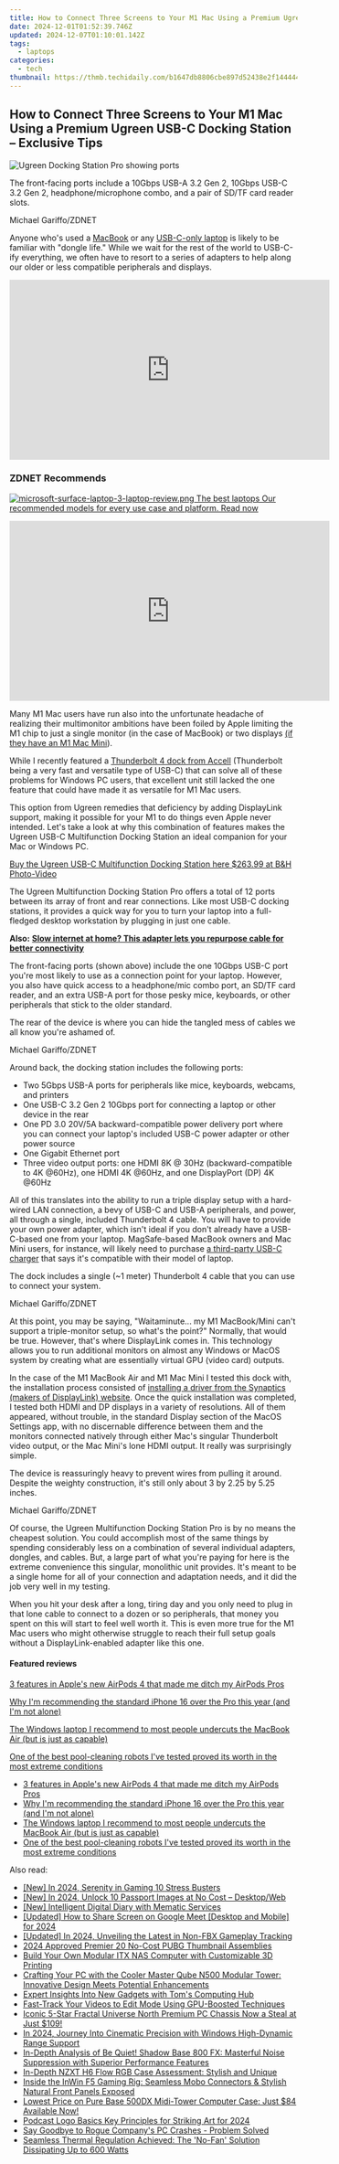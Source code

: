 ```yaml
---
title: How to Connect Three Screens to Your M1 Mac Using a Premium Ugreen USB-C Docking Station – Exclusive Tips
date: 2024-12-01T01:52:39.746Z
updated: 2024-12-07T01:10:01.142Z
tags:
  - laptops
categories:
  - tech
thumbnail: https://thmb.techidaily.com/b1647db8806cbe897d52438e2f14444426f8ed4b6e8803f065c62fd751a91e70.jpg
---
```


## How to Connect Three Screens to Your M1 Mac Using a Premium Ugreen USB-C Docking Station – Exclusive Tips

![Ugreen Docking Station Pro showing ports](https://www.zdnet.com/a/img/resize/b03a7f66db6e323b6c053e6077945ab906957de5/2022/09/26/9fe65702-08ec-4f1d-b4d8-d9151b895083/ugreen-tb4-dock-front-ports.jpg?auto=webp&width=1280)

The front-facing ports include a 10Gbps USB-A 3.2 Gen 2, 10Gbps USB-C 3.2 Gen 2, headphone/microphone combo, and a pair of SD/TF card reader slots.

Michael Gariffo/ZDNET

Anyone who's used a [MacBook](https://apple.sjv.io/c/159047/435031/7613?&sharedId=zdnet&u=https%3A%2F%2Fwww.apple.com%2Fmacbook-pro%2F&subId1=zd-%5F%5FCOM%5FCLICK%5FID%5F%5F-dtp) or any [USB-C-only laptop](https://shop-links.co/link/?exclusive=1&publisher_slug=itechdaily19598&url=https%3A%2F%2Fwww.anrdoezrs.net%2Flinks%2F9041660%2Ftype%2Fdlg%2Fsid%2Fzd-%255F%255FCOM%255FCLICK%255FID%255F%255F-dtp%2Fhttps%3A%2F%2Fwww.dell.com%2Fen-us%2Fshop%2Fdell-laptops%2Fxps-15-laptop%2Fspd%2Fxps-15-9520-laptop) is likely to be familiar with "dongle life." While we wait for the rest of the world to USB-C-ify everything, we often have to resort to a series of adapters to help along our older or less compatible peripherals and displays. 

<!-- affiliate ads begin -->
<iframe width="560" height="315" src="https://www.youtube.com/embed/9sk53d1bBhY?si=yaTeDogLb3D4dYu1" title="YouTube video player" frameborder="0" allow="accelerometer; autoplay; clipboard-write; encrypted-media; gyroscope; picture-in-picture; web-share" referrerpolicy="strict-origin-when-cross-origin" allowfullscreen></iframe>
<!-- affiliate ads end -->

### **ZDNET** Recommends

[![microsoft-surface-laptop-3-laptop-review.png](https://www.zdnet.com/a/img/resize/e0f6d314e4806309add28003f30e4e0ed93682c4/2021/02/04/27735ebc-dd78-4651-afc4-160fa0c6a355/microsoft-surface-laptop-3-laptop-review.png?auto=webp&fit=crop&frame=1&height=238.5&width=459) The best laptops Our recommended models for every use case and platform.  Read now](https://www.zdnet.com/article/best-laptop/)

<!-- affiliate ads begin -->
<iframe width="560" height="315" src="https://www.youtube.com/embed/nWu29cqFjZA?si=TNZyCbPq68PQ0JIb" title="YouTube video player" frameborder="0" allow="accelerometer; autoplay; clipboard-write; encrypted-media; gyroscope; picture-in-picture; web-share" referrerpolicy="strict-origin-when-cross-origin" allowfullscreen></iframe>
<!-- affiliate ads end -->

Many M1 Mac users have run also into the unfortunate headache of realizing their multimonitor ambitions have been foiled by Apple limiting the M1 chip to just a single monitor (in the case of MacBook) or two displays [(if they have an M1 Mac Mini](https://www.zdnet.com/home-and-office/how-to-add-second-thunderbolt-monitor-to-m1-mac-mini/)). 

While I recently featured a [Thunderbolt 4 dock from Accell](https://www.zdnet.com/home-and-office/smart-office/accell-thunderbolt-4-docking-station-extreme-convenience-but-best-for-windows-users/) (Thunderbolt being a very fast and versatile type of USB-C) that can solve all of these problems for Windows PC users, that excellent unit still lacked the one feature that could have made it as versatile for M1 Mac users. 

This option from Ugreen remedies that deficiency by adding DisplayLink support, making it possible for your M1 to do things even Apple never intended. Let's take a look at why this combination of features makes the Ugreen USB-C Multifunction Docking Station an ideal companion for your Mac or Windows PC. 

[Buy the Ugreen USB-C Multifunction Docking Station here $263.99 at B&H Photo-Video](https://www.bhphotovideo.com/c/product/1784013-REG/ugreen%5F90325%5Fusb%5Fc%5Fmultifunction%5Fdocking%5Fstation.html/BI/23252/KBID/28790/SID/zd-%5F%5FCOM%5FCLICK%5FID%5F%5F-dtp)

The Ugreen Multifunction Docking Station Pro offers a total of 12 ports between its array of front and rear connections. Like most USB-C docking stations, it provides a quick way for you to turn your laptop into a full-fledged desktop workstation by plugging in just one cable. 

**Also:** [**Slow internet at home? This adapter lets you repurpose cable for better connectivity**](https://www.zdnet.com/home-and-office/networking/nexuslink-ethernet-over-coax-adapter-kit-review/)

The front-facing ports (shown above) include the one 10Gbps USB-C port you're most likely to use as a connection point for your laptop. However, you also have quick access to a headphone/mic combo port, an SD/TF card reader, and an extra USB-A port for those pesky mice, keyboards, or other peripherals that stick to the older standard. 

The rear of the device is where you can hide the tangled mess of cables we all know you're ashamed of.

Michael Gariffo/ZDNET

Around back, the docking station includes the following ports: 

* Two 5Gbps USB-A ports for peripherals like mice, keyboards, webcams, and printers
* One USB-C 3.2 Gen 2 10Gbps port for connecting a laptop or other device in the rear
* One PD 3.0 20V/5A backward-compatible power delivery port where you can connect your laptop's included USB-C power adapter or other power source
* One Gigabit Ethernet port
* Three video output ports: one HDMI 8K @ 30Hz (backward-compatible to 4K @60Hz), one HDMI 4K @60Hz, and one DisplayPort (DP) 4K @60Hz

All of this translates into the ability to run a triple display setup with a hard-wired LAN connection, a bevy of USB-C and USB-A peripherals, and power, all through a single, included Thunderbolt 4 cable. You will have to provide your own power adapter, which isn't ideal if you don't already have a USB-C-based one from your laptop. MagSafe-based MacBook owners and Mac Mini users, for instance, will likely need to purchase [a third-party USB-C charger](https://buy.geni.us/Proxy.ashx?TSID=368250&GR%5FURL=https%3A%2F%2Fwww.amazon.com%2FAnker-Charger-Compact-Foldable-MacBook%2Fdp%2FB09C5RG6KV%3Ftag%3Dzd-buy-button-20%26ascsubtag%3D%5F%5FCOM%5FCLICK%5FID%5F%5F%7Ca5724f9c-172b-41c5-96ce-9a1a5dcea6df%7Cdtp&dtb=1) that says it's compatible with their model of laptop. 

The dock includes a single (\~1 meter) Thunderbolt 4 cable that you can use to connect your system.

Michael Gariffo/ZDNET

At this point, you may be saying, "Waitaminute... my M1 MacBook/Mini can't support a triple-monitor setup, so what's the point?" Normally, that would be true. However, that's where DisplayLink comes in. This technology allows you to run additional monitors on almost any Windows or MacOS system by creating what are essentially virtual GPU (video card) outputs. 

In the case of the M1 MacBook Air and M1 Mac Mini I tested this dock with, the installation process consisted of [installing a driver from the Synaptics (makers of DisplayLink) website](https://www.synaptics.com/products/displaylink-graphics/downloads/macos). Once the quick installation was completed, I tested both HDMI and DP displays in a variety of resolutions. All of them appeared, without trouble, in the standard Display section of the MacOS Settings app, with no discernable difference between them and the monitors connected natively through either Mac's singular Thunderbolt video output, or the Mac Mini's lone HDMI output. It really was surprisingly simple. 

The device is reassuringly heavy to prevent wires from pulling it around. Despite the weighty construction, it's still only about 3 by 2.25 by 5.25 inches.

Michael Gariffo/ZDNET

Of course, the Ugreen Multifunction Docking Station Pro is by no means the cheapest solution. You could accomplish most of the same things by spending considerably less on a combination of several individual adapters, dongles, and cables. But, a large part of what you're paying for here is the extreme convenience this singular, monolithic unit provides. It's meant to be a single home for all of your connection and adaptation needs, and it did the job very well in my testing. 

When you hit your desk after a long, tiring day and you only need to plug in that lone cable to connect to a dozen or so peripherals, that money you spent on this will start to feel well worth it. This is even more true for the M1 Mac users who might otherwise struggle to reach their full setup goals without a DisplayLink-enabled adapter like this one. 

#### Featured reviews

[3 features in Apple's new AirPods 4 that made me ditch my AirPods Pros](https://www.zdnet.com/article/3-features-in-apples-new-airpods-4-that-made-me-ditch-my-airpods-pros/ "3 features in Apple's new AirPods 4 that made me ditch my AirPods Pros")

[Why I'm recommending the standard iPhone 16 over the Pro this year (and I'm not alone)](https://www.zdnet.com/article/why-im-recommending-the-standard-iphone-16-over-the-pro-this-year-and-im-not-alone/ "Why I'm recommending the standard iPhone 16 over the Pro this year (and I'm not alone)")

[The Windows laptop I recommend to most people undercuts the MacBook Air (but is just as capable)](https://www.zdnet.com/article/the-windows-laptop-i-recommend-to-most-people-undercuts-the-macbook-air-and-its-on-sale/ "The Windows laptop I recommend to most people undercuts the MacBook Air (but is just as capable)")

[One of the best pool-cleaning robots I've tested proved its worth in the most extreme conditions](https://www.zdnet.com/article/one-of-the-best-pool-cleaning-robots-ive-tested-is-450-off-for-prime-day/ "One of the best pool-cleaning robots I've tested proved its worth in the most extreme conditions")

* [3 features in Apple's new AirPods 4 that made me ditch my AirPods Pros](https://www.zdnet.com/article/3-features-in-apples-new-airpods-4-that-made-me-ditch-my-airpods-pros/ "3 features in Apple's new AirPods 4 that made me ditch my AirPods Pros")
* [Why I'm recommending the standard iPhone 16 over the Pro this year (and I'm not alone)](https://www.zdnet.com/article/why-im-recommending-the-standard-iphone-16-over-the-pro-this-year-and-im-not-alone/ "Why I'm recommending the standard iPhone 16 over the Pro this year (and I'm not alone)")
* [The Windows laptop I recommend to most people undercuts the MacBook Air (but is just as capable)](https://www.zdnet.com/article/the-windows-laptop-i-recommend-to-most-people-undercuts-the-macbook-air-and-its-on-sale/ "The Windows laptop I recommend to most people undercuts the MacBook Air (but is just as capable)")
* [One of the best pool-cleaning robots I've tested proved its worth in the most extreme conditions](https://www.zdnet.com/article/one-of-the-best-pool-cleaning-robots-ive-tested-is-450-off-for-prime-day/ "One of the best pool-cleaning robots I've tested proved its worth in the most extreme conditions")

<ins class="adsbygoogle"
     style="display:block"
     data-ad-format="autorelaxed"
     data-ad-client="ca-pub-7571918770474297"
     data-ad-slot="1223367746"></ins>

<ins class="adsbygoogle"
     style="display:block"
     data-ad-client="ca-pub-7571918770474297"
     data-ad-slot="8358498916"
     data-ad-format="auto"
     data-full-width-responsive="true"></ins>

<span class="atpl-alsoreadstyle">Also read:</span>
<div><ul>
<li><a href="https://video-screen-grab.techidaily.com/new-in-2024-serenity-in-gaming-10-stress-busters/"><u>[New] In 2024, Serenity in Gaming 10 Stress Busters</u></a></li>
<li><a href="https://article-knowledge.techidaily.com/new-in-2024-unlock-10-passport-images-at-no-cost-desktopweb/"><u>[New] In 2024, Unlock 10 Passport Images at No Cost – Desktop/Web</u></a></li>
<li><a href="https://fox-cloud.techidaily.com/new-intelligent-digital-diary-with-mematic-services/"><u>[New] Intelligent Digital Diary with Mematic Services</u></a></li>
<li><a href="https://screen-recording.techidaily.com/updated-how-to-share-screen-on-google-meet-desktop-and-mobile-for-2024/"><u>[Updated] How to Share Screen on Google Meet [Desktop and Mobile] for 2024</u></a></li>
<li><a href="https://video-capture.techidaily.com/updated-in-2024-unveiling-the-latest-in-non-fbx-gameplay-tracking/"><u>[Updated] In 2024, Unveiling the Latest in Non-FBX Gameplay Tracking</u></a></li>
<li><a href="https://extra-support.techidaily.com/2024-approved-premier-20-no-cost-pubg-thumbnail-assemblies/"><u>2024 Approved Premier 20 No-Cost PUBG Thumbnail Assemblies</u></a></li>
<li><a href="https://hardware-reviews.techidaily.com/build-your-own-modular-itx-nas-computer-with-customizable-3d-printing/"><u>Build Your Own Modular ITX NAS Computer with Customizable 3D Printing</u></a></li>
<li><a href="https://hardware-reviews.techidaily.com/crafting-your-pc-with-the-cooler-master-qube-n500-modular-tower-innovative-design-meets-potential-enhancements/"><u>Crafting Your PC with the Cooler Master Qube N500 Modular Tower: Innovative Design Meets Potential Enhancements</u></a></li>
<li><a href="https://hardware-reviews.techidaily.com/expert-insights-into-new-gadgets-with-toms-computing-hub/"><u>Expert Insights Into New Gadgets with Tom's Computing Hub</u></a></li>
<li><a href="https://win11.techidaily.com/fast-track-your-videos-to-edit-mode-using-gpu-boosted-techniques/"><u>Fast-Track Your Videos to Edit Mode Using GPU-Boosted Techniques</u></a></li>
<li><a href="https://hardware-reviews.techidaily.com/1723964475671-iconic-5-star-fractal-universe-north-premium-pc-chassis-now-a-steal-at-just-109/"><u>Iconic 5-Star Fractal Universe North Premium PC Chassis Now a Steal at Just $109!</u></a></li>
<li><a href="https://fox-helps.techidaily.com/in-2024-journey-into-cinematic-precision-with-windows-high-dynamic-range-support/"><u>In 2024, Journey Into Cinematic Precision with Windows High-Dynamic Range Support</u></a></li>
<li><a href="https://hardware-reviews.techidaily.com/in-depth-analysis-of-be-quiet-shadow-base-800-fx-masterful-noise-suppression-with-superior-performance-features/"><u>In-Depth Analysis of Be Quiet! Shadow Base 800 FX: Masterful Noise Suppression with Superior Performance Features</u></a></li>
<li><a href="https://hardware-reviews.techidaily.com/in-depth-nzxt-h6-flow-rgb-case-assessment-stylish-and-unique/"><u>In-Depth NZXT H6 Flow RGB Case Assessment: Stylish and Unique</u></a></li>
<li><a href="https://hardware-reviews.techidaily.com/inside-the-inwin-f5-gaming-rig-seamless-mobo-connectors-and-stylish-natural-front-panels-exposed/"><u>Inside the InWin F5 Gaming Rig: Seamless Mobo Connectors & Stylish Natural Front Panels Exposed</u></a></li>
<li><a href="https://hardware-reviews.techidaily.com/1723964477913-lowest-price-on-pure-base-500dx-midi-tower-computer-case-just-84-available-now/"><u>Lowest Price on Pure Base 500DX Midi-Tower Computer Case: Just $84 Available Now!</u></a></li>
<li><a href="https://extra-support.techidaily.com/podcast-logo-basics-key-principles-for-striking-art-for-2024/"><u>Podcast Logo Basics Key Principles for Striking Art for 2024</u></a></li>
<li><a href="https://win-blog.techidaily.com/say-goodbye-to-rogue-companys-pc-crashes-problem-solved/"><u>Say Goodbye to Rogue Company's PC Crashes - Problem Solved</u></a></li>
<li><a href="https://hardware-reviews.techidaily.com/seamless-thermal-regulation-achieved-the-no-fan-solution-dissipating-up-to-600-watts/"><u>Seamless Thermal Regulation Achieved: The 'No-Fan' Solution Dissipating Up to 600 Watts</u></a></li>
</ul></div>

